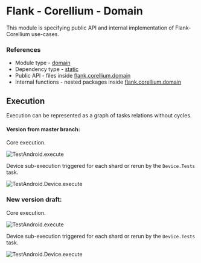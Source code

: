 # Flank - Corellium - Domain

This module is specifying public API and internal implementation of Flank-Corellium use-cases.

### References

* Module type - [domain](../../docs/architecture.md#domain)
* Dependency type - [static](../../docs/architecture.md#static_dependencies)
* Public API - files inside [flank.corellium.domain](./src/main/kotlin/flank/corellium/domain)
* Internal functions - nested packages inside [flank.corellium.domain](./src/main/kotlin/flank/corellium/domain)

## Execution

Execution can be represented as a graph of tasks relations without cycles.

#### Version from master branch:

Core execution.

![TestAndroid.execute](http://www.plantuml.com/plantuml/proxy?cache=no&fmt=svg&src=https://raw.githubusercontent.com/Flank/flank/master/corellium/domain/TestAndroid-execute.puml)

Device sub-execution triggered for each shard or rerun by the `Device.Tests` task.

![TestAndroid.Device.execute](http://www.plantuml.com/plantuml/proxy?cache=no&fmt=svg&src=https://raw.githubusercontent.com/Flank/flank/master/corellium/domain/TestAndroid_Device-execute.puml)

### New version draft:

Core execution.

![TestAndroid.execute](http://www.plantuml.com/plantuml/proxy?cache=no&fmt=svg&src=https://raw.githubusercontent.com/Flank/flank/2044_Flank_metrics_for_corellium/corellium/domain/TestAndroid-execute.puml)

Device sub-execution triggered for each shard or rerun by the `Device.Tests` task.

![TestAndroid.Device.execute](http://www.plantuml.com/plantuml/proxy?cache=no&fmt=svg&src=https://raw.githubusercontent.com/Flank/flank/2044_Flank_metrics_for_corellium/corellium/domain/TestAndroid_Device-execute.puml)
